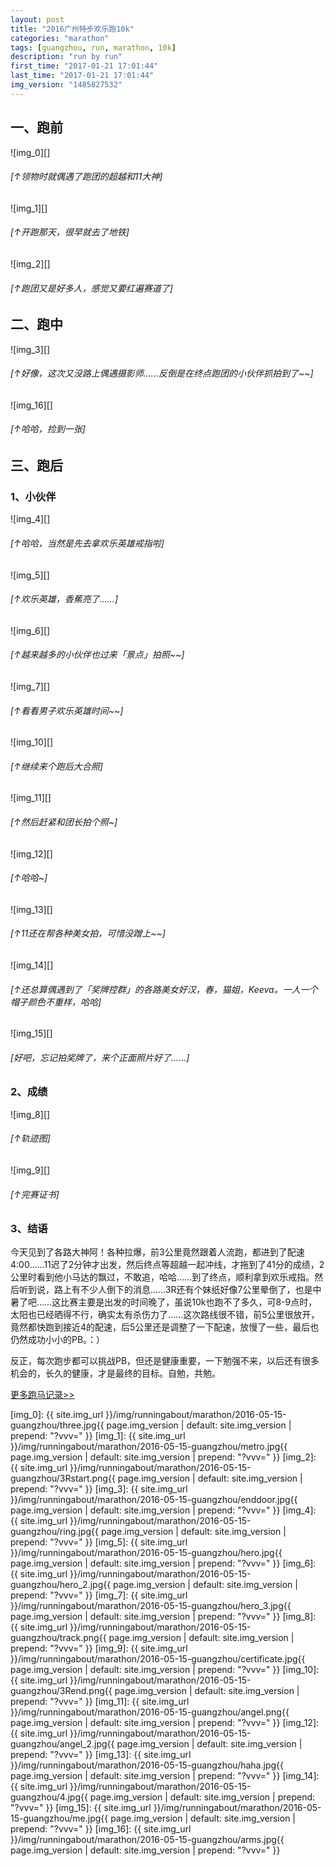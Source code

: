 ```yaml
---
layout: post
title: "2016广州特步欢乐跑10k"
categories: "marathon"
tags: [guangzhou, run, marathon, 10k]
description: "run by run"
first_time: "2017-01-21 17:01:44"
last_time: "2017-01-21 17:01:44"
img_version: "1485827532"
---
```


## 一、跑前

![img_0][]

###### [↑领物时就偶遇了跑团的超越和11大神]

![img_1][]

###### [↑开跑那天，很早就去了地铁]

![img_2][]

###### [↑跑团又是好多人，感觉又要红遍赛道了]

## 二、跑中

![img_3][]

###### [↑好像，这次又没路上偶遇摄影师……反倒是在终点跑团的小伙伴抓拍到了~~]

![img_16][]

###### [↑哈哈，捡到一张]

## 三、跑后

### 1、小伙伴

![img_4][]

###### [↑哈哈，当然是先去拿欢乐英雄戒指啦]

![img_5][]

###### [↑欢乐英雄，香蕉亮了……]

![img_6][]

###### [↑越来越多的小伙伴也过来「景点」拍照~~]

![img_7][]

###### [↑看看男子欢乐英雄时间~~]

![img_10][]

###### [↑继续来个跑后大合照]

![img_11][]

###### [↑然后赶紧和团长拍个照~]

![img_12][]

###### [↑哈哈~]

![img_13][]

###### [↑11还在帮各种美女拍，可惜没蹭上~~]

![img_14][]

###### [↑还总算偶遇到了「奖牌控群」的各路美女好汉，春，猫姐，Keeva。一人一个帽子颜色不重样，哈哈]

![img_15][]

###### [好吧，忘记拍奖牌了，来个正面照片好了……]

### 2、成绩

![img_8][]

###### [↑轨迹图]

![img_9][]

###### [↑完赛证书]

### 3、结语

今天见到了各路大神阿！各种拉爆，前3公里竟然跟着人流跑，都进到了配速4:00……11迟了2分钟才出发，然后终点等超越一起冲线，才拖到了41分的成绩，2公里时看到他小马达的飘过，不敢追，哈哈……到了终点，顺利拿到欢乐戒指。然后听到说，路上有不少人倒下的消息……3R还有个妹纸好像7公里晕倒了，也是中暑了吧……这比赛主要是出发的时间晚了，虽说10k也跑不了多久，可8-9点时，太阳也已经晒得不行，确实太有杀伤力了……这次路线很不错，前5公里很放开，竟然都快跑到接近4的配速，后5公里还是调整了一下配速，放慢了一些，最后也仍然成功小小的PB。：）

反正，每次跑步都可以挑战PB，但还是健康重要，一下勉强不来，以后还有很多机会的，长久的健康，才是最终的目标。自勉，共勉。

[<u>更多跑马记录>></u>](/runningabout/marathon-records.html)


[img_0]: {{ site.img_url }}/img/runningabout/marathon/2016-05-15-guangzhou/three.jpg{{ page.img_version | default: site.img_version | prepend: "?vvv=" }}
[img_1]: {{ site.img_url }}/img/runningabout/marathon/2016-05-15-guangzhou/metro.jpg{{ page.img_version | default: site.img_version | prepend: "?vvv=" }}
[img_2]: {{ site.img_url }}/img/runningabout/marathon/2016-05-15-guangzhou/3Rstart.png{{ page.img_version | default: site.img_version | prepend: "?vvv=" }}
[img_3]: {{ site.img_url }}/img/runningabout/marathon/2016-05-15-guangzhou/enddoor.jpg{{ page.img_version | default: site.img_version | prepend: "?vvv=" }}
[img_4]: {{ site.img_url }}/img/runningabout/marathon/2016-05-15-guangzhou/ring.jpg{{ page.img_version | default: site.img_version | prepend: "?vvv=" }}
[img_5]: {{ site.img_url }}/img/runningabout/marathon/2016-05-15-guangzhou/hero.jpg{{ page.img_version | default: site.img_version | prepend: "?vvv=" }}
[img_6]: {{ site.img_url }}/img/runningabout/marathon/2016-05-15-guangzhou/hero_2.jpg{{ page.img_version | default: site.img_version | prepend: "?vvv=" }}
[img_7]: {{ site.img_url }}/img/runningabout/marathon/2016-05-15-guangzhou/hero_3.jpg{{ page.img_version | default: site.img_version | prepend: "?vvv=" }}
[img_8]: {{ site.img_url }}/img/runningabout/marathon/2016-05-15-guangzhou/track.png{{ page.img_version | default: site.img_version | prepend: "?vvv=" }}
[img_9]: {{ site.img_url }}/img/runningabout/marathon/2016-05-15-guangzhou/certificate.jpg{{ page.img_version | default: site.img_version | prepend: "?vvv=" }}
[img_10]: {{ site.img_url }}/img/runningabout/marathon/2016-05-15-guangzhou/3Rend.png{{ page.img_version | default: site.img_version | prepend: "?vvv=" }}
[img_11]: {{ site.img_url }}/img/runningabout/marathon/2016-05-15-guangzhou/angel.png{{ page.img_version | default: site.img_version | prepend: "?vvv=" }}
[img_12]: {{ site.img_url }}/img/runningabout/marathon/2016-05-15-guangzhou/angel_2.jpg{{ page.img_version | default: site.img_version | prepend: "?vvv=" }}
[img_13]: {{ site.img_url }}/img/runningabout/marathon/2016-05-15-guangzhou/haha.jpg{{ page.img_version | default: site.img_version | prepend: "?vvv=" }}
[img_14]: {{ site.img_url }}/img/runningabout/marathon/2016-05-15-guangzhou/4.jpg{{ page.img_version | default: site.img_version | prepend: "?vvv=" }}
[img_15]: {{ site.img_url }}/img/runningabout/marathon/2016-05-15-guangzhou/me.jpg{{ page.img_version | default: site.img_version | prepend: "?vvv=" }}
[img_16]: {{ site.img_url }}/img/runningabout/marathon/2016-05-15-guangzhou/arms.jpg{{ page.img_version | default: site.img_version | prepend: "?vvv=" }}


